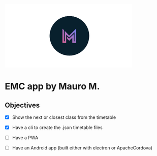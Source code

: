 ![](.github/mm.png)
# EMC app by Mauro M.

## Objectives
* [x] Show the next or closest class from the timetable
* [x] Have a cli to create the .json timetable files
* [ ] Have a PWA
* [ ] Have an Android app (built either with electron or ApacheCordova)

